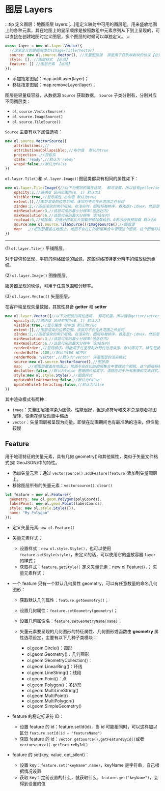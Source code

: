 # 图层 Layers

:::tip
定义图层：地图图层 layers:[...]组定义映射中可用的图层组，用来盛放地图上的各种元素，其在地图上的显示顺序是按照数组中元素序列从下到上呈现的，可以直接在创建地图时定义图层，多个图层的时候可以单独定义。
:::

```js
const layer = new ol.layer.Vector({
  //这里定义的是图层类型(Image/Title/Vector)
  source: new ol.source.Vector(), //矢量图层源  源是用于获取映射块的协议【必须】
  style: [], //图层样式 【必须】
  feature: [] //图层元素 【必须】
});
```

- 添加指定图层：map.addLayer(layer)；
- 移除指定图层：map.removeLayer(layer)；

图层是轻量级容器，从数据源 `Source` 获取数据。
`Source` 子类分别有，分别对应不同图层类：

- `ol.source.VectorSource()`
- `ol.source.ImageSource()`
- `ol.source.TileSource()`

`Source` 主要有以下属性选项：

```js
new ol.source.VectorSource({
    attributions:,//
    attributionsCollapsible:,//布尔值  默认为true
    projection:,//投影系
    state:'ready',//默认为'ready'
    wrapX:false,//默认为false
})
```

`ol.layer.Tile()`和 `ol.layer.Image()`图层类都具有相同的属性如下：

```js
new ol.layer.Tile/Image({//以下为图层的属性选项， 都可设置，所以皆有getter/setter
    opacity:2,//透明度 区间范围为(0, 1) 默认为1
    visible:true,//显示属性 布尔值 默认为true
    extent:[],//图层渲染的边界范围。该层将不会在此范围之外呈现
    zIndex:2,//图层渲染的索引层级。在渲染时，图层将被排序，首先是z-idnex，然后是位置，当为undefined时，对于添加到映射的layers集合中的层，zIndex为0，或者当使用该层的setMap()方法时，zIndex为无穷大
    minResolution:3,//该层可见的最小分辨率(包括在内)
    maxResolution:6,//该层可见的最大分辨率（包括在内）
    repload:0,//预加载。将低分辨率瓦片加载到预加载级别。0表示没有预加载 默认为0
    source:new ol.source.TileSource()/ImageSource(),//图层源
    map:  ,//把图层覆盖在地图上，地图不会在它的图层集合中管理这个图层，这个图层将被呈现在顶部，这对于临时层非常有用。
})
```

---

(1) `ol.layer.Tile()`
平铺图层。

对于提供预呈现、平铺的网格图像的层源，这些网格按特定分辨率的缩放级别组织。

(2) `ol.layer.Image()`
图像图层。

服务器呈现的映像，可用于任意范围和分辨率。

(3) `ol.layer.Vector()`
矢量图层。

在客户端呈现矢量数据，其属性具备 **getter** 和 **setter**

```js
new ol.layer.Vector({//以下为图层的属性选项， 都可设置，所以皆有getter/setter
    opacity:2,//透明度 区间范围为(0, 1) 默认为1
    visible:true,//显示属性 布尔值 默认为true
    extent:[],//图层渲染的边界范围。该层将不会在此范围之外呈现
    zIndex:2,//图层渲染的索引层级。在渲染时，图层将被排序，首先是z-idnex，然后是位置，当为undefined时，对于添加到映射的layers集合中的层，zIndex为0，或者当使用该层的setMap()方法时，zIndex为无穷大
    minResolution:3,//该层可见的最小分辨率(包括在内)
    maxResolution:6,//该层可见的最大分辨率（包括在内）
    renderOrder:,//呈现顺序。函数用于在呈现前对特性进行排序。默认情况下，特性是按照创建它们的顺序绘制的。使用null来避免排序，但是得到一个未定义的绘制顺序
    renderBuffer:100,//默认为100 缓冲区
    renderMode:'vector',//默认为'vector' 矢量图层的渲染模式
    source:new ol.source.VectorSource(),//图层源
    map:  ,//把图层覆盖在地图上，地图不会在它的图层集合中管理这个图层，这个图层将被呈现在顶部，这对于临时层非常有用
    declutter:false,//默认为false 整理图片和文字。清理应用于所有图像和文本样式，优先级由样式的z-index定义。z-index指数越低，优先级越高
    style:new ol.style.Style(),//图层样式
    updateWhileAnimating:false,//默认为false
    updateWhileInteracting:false,//默认为false
})
```

其中渲染模式有两种：

- `image`：矢量图层被渲染为图像。性能很好，但是点符号和文本总是随着视图旋转，像素在缩放动画中缩放
- `vector`：矢量图层被呈现为向量。即使在动画期间也有最准确的渲染，但性能较慢

## Feature

用于地理特征的矢量元素，具有几何 geometry()和其他属性，类似于矢量文件格式(如 GeoJSON)中的特性。

- 添加矢量元素：通过 `vectorsource().addFeature(feature)`添加到矢量图层上。
- 移除图层所有的矢量元素：`vectorsource().clear()`

```js
let feature = new ol.Feature({
  geometry: new ol.geom.Polygon(polyCoords),
  labelPoint: new ol.geom.Point(labelCoords),
  style: new ol.style.Style({}),
  name: "My Polygon"
});
```

- 定义矢量元素:`new ol.Feature()`
- 矢量元素样式：

  - 设置样式：`new ol.style.Style()`，也可以使用 `feature.setStyle(style)`，未定义的话，可以使用它的盛放容器 `layer` 的样式；
  - 获取样式：`feature.getStyle()`
    定义矢量元素：new ol.Feature()，；
    矢量元素样式：

- 一个 feature 只有一个默认几何属性 geometry，可以有任意数量的命名几何图形：

  - 获取默认几何属性：`feature.getGeometry()`；

  - 设置几何属性：`feature.setGeometry(geometry)`；

  - 设置几何属性名：`feature.setGeometryName(name)`；

  - 矢量元素要呈现的几何图形的特征属性、几何图形或函数由 **geometry** 属性选项设定，主要有以下几种子类模块：

    - ol.geom.Circle()：圆形
    - ol.geom.Geometry()：几何图形
    - ol.geom.GeometryCollection()：
    - ol.geom.LinearRing()：环线
    - ol.geom.LineString()：线段
    - ol.geom.Point()：点
    - ol.geom.Polygon()：多边形
    - ol.geom.MultiLineString()
    - ol.geom.MultiPoint()
    - ol.geom.MultiPolygon()
    - ol.geom.SimpleGeometry()

- feature 的稳定标识符 ID：

  - 设置 feature 的 id：feature.setId(id)，当 id 可能相同时，可以这样加以区分
    `feature.setId(id + "featureName")`
  - 获取 feature 的 id：`vector.getSource().getFeatureById()`或者 v`ectorsource().getFeatureById()`

- feature 的 set(key, value, opt_silent)：

  - 设置 key：`feature.set("keyName",name)`，keyName 是字符串，自己根据情况设置
  - 获取 key：之前设置的什么，就获取什么，`feature.get("keyName")`，会得到设置的值
